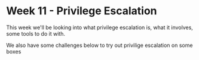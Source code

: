 # Week 11 - Privilege Escalation

This week we'll be looking into what privilege escalation is, what it involves, some tools to do it with.

We also have some challenges below to try out privilige escalation on some boxes
